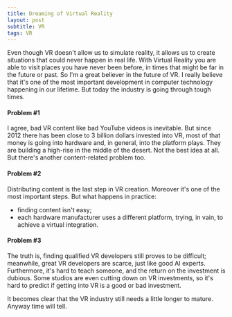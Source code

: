 ```yaml
---
title: Dreaming of Virtual Reality
layout: post
subtitle: VR
tags: VR
---
```

Even though VR doesn't allow us to simulate reality, it allows us to create situations that could never happen in real life. With Virtual Reality you are able to visit places you have never been before, in times that might be far in the future or past. So I'm a great believer in the future of VR. I really believe that it's one of the most important development in computer technology happening in our lifetime. But today the industry is going through tough times.

#### Problem #1
I agree, bad VR content like bad YouTube videos is inevitable. But since 2012 there has been close to 3 billion dollars invested into VR, most of that money is going into hardware and, in general, into the platform plays. They are building a high-rise in the middle of the desert. Not the best idea at all. But there's another content-related problem too.

#### Problem #2
Distributing content is the last step in VR creation. Moreover it's one of the most important steps. But what happens in practice:
* finding content isn't easy;
* each hardware manufacturer uses a different platform, trying, in vain, to achieve a virtual integration.

#### Problem #3
The truth is, finding qualified VR developers still proves to be difficult; meanwhile, great VR developers are scarce, just like good AI experts. Furthermore, it's hard to teach someone, and the return on the investment is dubious. Some studios are even cutting down on VR investments, so it's hard to predict if getting into VR is a good or bad investment.

It becomes clear that the VR industry still needs a little longer to mature. Anyway time will tell.
